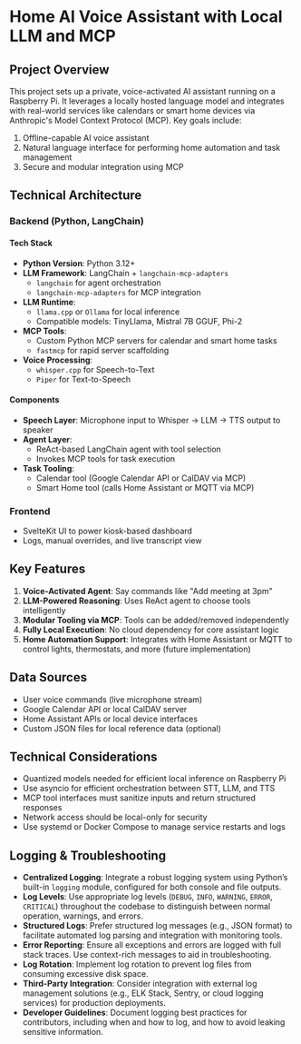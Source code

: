 # Home AI Voice Assistant with Local LLM and MCP

## Project Overview
This project sets up a private, voice-activated AI assistant running on a Raspberry Pi. It leverages a locally hosted language model and integrates with real-world services like calendars or smart home devices via Anthropic's Model Context Protocol (MCP). Key goals include:

1. Offline-capable AI voice assistant
2. Natural language interface for performing home automation and task management
3. Secure and modular integration using MCP

## Technical Architecture

### Backend (Python, LangChain)

#### Tech Stack
- **Python Version**: Python 3.12+
- **LLM Framework**: LangChain + `langchain-mcp-adapters`
  - `langchain` for agent orchestration
  - `langchain-mcp-adapters` for MCP integration
- **LLM Runtime**:
  - `llama.cpp` or `Ollama` for local inference
  - Compatible models: TinyLlama, Mistral 7B GGUF, Phi-2
- **MCP Tools**:
  - Custom Python MCP servers for calendar and smart home tasks
  - `fastmcp` for rapid server scaffolding
- **Voice Processing**:
  - `whisper.cpp` for Speech-to-Text
  - `Piper` for Text-to-Speech

#### Components
- **Speech Layer**: Microphone input to Whisper → LLM → TTS output to speaker
- **Agent Layer**:
  - ReAct-based LangChain agent with tool selection
  - Invokes MCP tools for task execution
- **Task Tooling**:
  - Calendar tool (Google Calendar API or CalDAV via MCP)
  - Smart Home tool (calls Home Assistant or MQTT via MCP)

### Frontend
- SvelteKit UI to power kiosk-based dashboard
- Logs, manual overrides, and live transcript view

## Key Features
1. **Voice-Activated Agent**: Say commands like "Add meeting at 3pm"
2. **LLM-Powered Reasoning**: Uses ReAct agent to choose tools intelligently
3. **Modular Tooling via MCP**: Tools can be added/removed independently
4. **Fully Local Execution**: No cloud dependency for core assistant logic
5. **Home Automation Support**: Integrates with Home Assistant or MQTT to control lights, thermostats, and more (future implementation)

## Data Sources
- User voice commands (live microphone stream)
- Google Calendar API or local CalDAV server
- Home Assistant APIs or local device interfaces
- Custom JSON files for local reference data (optional)

## Technical Considerations
- Quantized models needed for efficient local inference on Raspberry Pi
- Use asyncio for efficient orchestration between STT, LLM, and TTS
- MCP tool interfaces must sanitize inputs and return structured responses
- Network access should be local-only for security
- Use systemd or Docker Compose to manage service restarts and logs

## Logging & Troubleshooting

- **Centralized Logging**: Integrate a robust logging system using Python’s built-in `logging` module, configured for both console and file outputs.
- **Log Levels**: Use appropriate log levels (`DEBUG`, `INFO`, `WARNING`, `ERROR`, `CRITICAL`) throughout the codebase to distinguish between normal operation, warnings, and errors.
- **Structured Logs**: Prefer structured log messages (e.g., JSON format) to facilitate automated log parsing and integration with monitoring tools.
- **Error Reporting**: Ensure all exceptions and errors are logged with full stack traces. Use context-rich messages to aid in troubleshooting.
- **Log Rotation**: Implement log rotation to prevent log files from consuming excessive disk space.
- **Third-Party Integration**: Consider integration with external log management solutions (e.g., ELK Stack, Sentry, or cloud logging services) for production deployments.
- **Developer Guidelines**: Document logging best practices for contributors, including when and how to log, and how to avoid leaking sensitive information.
